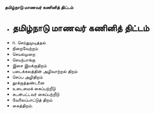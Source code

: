**தமிழ்நாடு மாணவர் கணினித் திட்டம்**
- # தமிழ்நாடு மாணவர் கணினித் திட்டம்
- n. செய்துமுடித்தல்
- நிறைவேற்றம்
- செயல்முறை
- செயற்பாங்கு
- இசை இயக்குதிறம்
- படைக்கலத்தின் அழிவாற்றல் திறம்
- செப்ப அழிதிறம்
- தூக்குத்தண்டனை
- உடைமைக் கைப்பற்றீடு
- கடன்பட்டவர் கைப்பற்றீடு
- வேலைப்பாட்டுத் திறம்
- கைத்திறம்.

